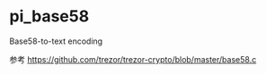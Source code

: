 # pi_base58

Base58-to-text encoding

参考 https://github.com/trezor/trezor-crypto/blob/master/base58.c
